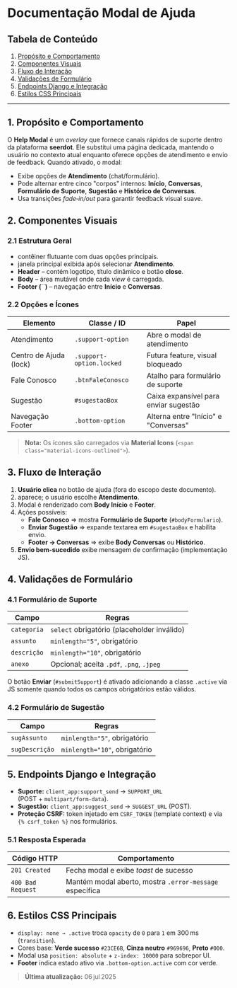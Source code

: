 # Documentação Modal de Ajuda

## Tabela de Conteúdo

1. [Propósito e Comportamento](#1-propósito-e-comportamento)
2. [Componentes Visuais](#2-componentes-visuais)
3. [Fluxo de Interação](#3-fluxo-de-interação)
4. [Validações de Formulário](#4-validações-de-formulário)
5. [Endpoints Django e Integração](#5-endpoints-django-e-integração)
6. [Estilos CSS Principais](#6-estilos-css-principais)

---

## 1. Propósito e Comportamento

O **Help Modal** é um *overlay* que fornece canais rápidos de suporte dentro da plataforma **seerdot**. Ele substitui uma página dedicada, mantendo o usuário no contexto atual enquanto oferece opções de atendimento e envio de feedback. Quando ativado, o modal:

- Exibe opções de **Atendimento** (chat/formulário).
- Pode alternar entre cinco "corpos" internos: **Início**, **Conversas**, **Formulário de Suporte**, **Sugestão** e **Histórico de Conversas**.
- Usa transições *fade‑in/out* para garantir feedback visual suave.

## 2. Componentes Visuais

### 2.1 Estrutura Geral

- contêiner flutuante com duas opções principais.
- janela principal exibida após selecionar **Atendimento**.
- **Header** – contém logotipo, título dinâmico e botão **close**.
- **Body** – área mutável onde cada *view* é carregada.
- **Footer (**``**)** – navegação entre **Início** e **Conversas**.

### 2.2 Opções e Ícones

| Elemento               | Classe / ID              | Papel                                 |
| ---------------------- | ------------------------ | ------------------------------------- |
| Atendimento            | `.support-option`        | Abre o modal de atendimento           |
| Centro de Ajuda (lock) | `.support-option.locked` | Futura feature, visual bloqueado      |
| Fale Conosco           | `.btnFaleConosco`        | Atalho para formulário de suporte     |
| Sugestão               | `#sugestaoBox`           | Caixa expansível para enviar sugestão |
| Navegação Footer       | `.bottom-option`         | Alterna entre "Início" e "Conversas"  |

> **Nota:** Os ícones são carregados via **Material Icons** (`<span class="material-icons‑outlined">`).

## 3. Fluxo de Interação

1. **Usuário clica** no botão de ajuda (fora do escopo deste documento).
2. aparece; o usuário escolhe **Atendimento**.
3. Modal é renderizado com **Body Início** e **Footer**.
4. Ações possíveis:
   - **Fale Conosco** ⇒ mostra **Formulário de Suporte** (`#bodyFormulario`).
   - **Enviar Sugestão** ⇒ expande textarea em `#sugestaoBox` e habilita envio.
   - **Footer → Conversas** ⇒ exibe **Body Conversas** ou **Histórico**.
5. **Envio bem‑sucedido** exibe mensagem de confirmação (implementação JS).

## 4. Validações de Formulário

### 4.1 Formulário de Suporte

| Campo | Regras                                      |
| ----- | ------------------------------------------- |
| `categoria`    | `select` obrigatório (placeholder inválido) |
| `assunto`    | `minlength="5"`, obrigatório                |
| `descrição`    | `minlength="10"`, obrigatório               |
| `anexo`    | Opcional; aceita `.pdf`, `.png`, `.jpeg`    |

O botão **Enviar** (`#submitSupport`) é ativado adicionando a classe `.active` via JS somente quando todos os campos obrigatórios estão válidos.

### 4.2 Formulário de Sugestão

| Campo | Regras                        |
| ----- | ----------------------------- |
| `sugAssunto`    | `minlength="5"`, obrigatório  |
| `sugDescrição`    | `minlength="10"`, obrigatório |

## 5. Endpoints Django e Integração

- **Suporte:** `client_app:support_send` → `SUPPORT_URL` (POST + `multipart/form-data`).
- **Sugestão:** `client_app:suggest_send` → `SUGGEST_URL` (POST).
- **Proteção CSRF:** token injetado em `CSRF_TOKEN` (template context) e via `{% csrf_token %}` nos formulários.

### 5.1 Resposta Esperada

| Código HTTP       | Comportamento                                           |
| ----------------- | ------------------------------------------------------- |
| `201 Created`     | Fecha modal e exibe *toast* de sucesso                  |
| `400 Bad Request` | Mantém modal aberto, mostra `.error-message` específica |

## 6. Estilos CSS Principais

- ``display: none → .active`` troca `opacity` de `0` para `1` em 300 ms (`transition`).
- Cores base: **Verde sucesso** `#23CE6B`, **Cinza neutro** `#969696`, **Preto** `#000`.
- Modal usa `position: absolute` + `z-index: 10000` para sobrepor UI.
- **Footer** indica estado ativo via `.bottom-option.active` com cor verde.


> **Última atualização:** 06 jul 2025